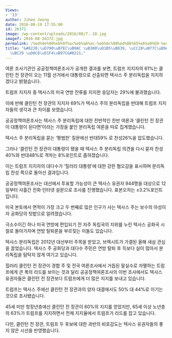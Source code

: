 ```yaml
---
Views:
- '13'
author: Jihee Jeong
date: 2016-08-19 17:55:00
id: 26372
image: /wp-content/uploads/2016/08/7.-10.jpg
imagef: 2016-08-26372.jpg
permalink: /%ed%9e%90%eb%9f%ac%eb%a6%ac-%eb%8c%80%ed%86%b5%eb%a0%b9-%ec%b0%a8%eb%9d%bc%eb%a6%ac-%eb%af%b8-%ec%97%b0%eb%b0%a9-%ed%83%88%ed%87%b4%eb%a5%bc/
title: "&#8220;\uD790\uB7EC\uB9AC \uB300\uD1B5\uB839, \uCC28\uB77C\uB9AC \uBBF8 \uC5F0\
  \uBC29 \uD0C8\uD1F4\uB97C&#8221;"
---
```


여론 조사기관인 공공정책여론조사가 공개한 결과를 보면, 트럼프 지지자의 61%는 클린턴 전 장관이 오는 11월 선거에서 대통령으로 선출되면 텍사스 주 분리독립을 지지하겠다고 밝혔습니다.

트럼프 지지자 중 텍사스의 미국 연방 잔류를 지지한 응답자는 29%에 불과했습니다.

이에 반해 클린턴 전 장관의 지지자 69%가 텍사스 주의 분리독립을 반대해 트럼프 지지자들의 생각과 큰 차이를 보였습니다.

공공정책여론조사는 텍사스 주 분리독립에 대한 전반적인 찬반 여론과 &#8216;클린턴 전 장관이 대통령이 된다면&#8217;이라는 가정을 붙인 분리독립 여론을 따로 집계했습니다.

텍사스 주 분리독립을 묻는 &#8216;평범한&#8217; 질문에선 반대59% 로 찬성26%을 압도했습니다.

그러나 &#8216;클린턴 전 장관이 대통령이 됐을 때 텍사스 주 분리독립 의견을 다시 묻자 찬성40%와 반대48%로 격차는 8%포인트로 좁혀졌습니다.

이는 트럼프 지지자의 대다수가 &#8216;힐러리 대통령&#8217;에 대한 강한 혐오감을 표시하며 분리독립 찬성 쪽으로 돌아선 결과입니다.

공공정책여론조사는 대선에서 투표할 가능성이 큰 텍사스 유권자 944명을 대상으로 12일부터 사흘간 전화·인터넷 설문으로 조사를 진행했습니다. 표본오차는 ±3.2%포인트입니다.

미국 본토에서 면적이 가장 크고 두 번째로 많은 인구가 사는 텍사스 주는 보수의 아성이자 공화당의 텃밭으로 알려졌습니다.

극소수이긴 하나 미국 연방에 편입되기 전 자주 독립국의 지위를 누린 텍사스 공화국 시절로 돌아가자며 연방 탈퇴론을 부르짖는 이들도 있습니다.

텍사스 분리독립은 2012년 대선부터 주목을 받았고, 브렉시트가 가결된 올해 새삼 관심을 끌었습니다. 텍사스 주 공화당과 대다수 주민은 연방 탈퇴 후 득보다 실이 많아서 분리독립을 탐탁지 않게 여기고 있습니다.

힐러리 클린턴 전 장관이 경합 주 및 전국 여론조사에서 거듭된 말실수로 자멸하는 트럼프에게 큰 폭의 리드를 보이는 것과 달리 공공정책여론조사의 이번 조사에서도 텍사스 유권자들은 클린턴 전 장관보다 트럼프에게 더 많은 지지를 보내고 있습니다.

트럼프는 텍사스 주에선 클린턴 전 장관과의 양자 대결에서도 50% 대 44%로 이기는 것으로 조사됐습니다.

45세 미만 청장년층에선 클린턴 전 장관이 60%의 지지를 얻었지만, 65세 이상 노년층의 63%가 트럼프를 지지하면서 전체 지지율에서 트럼프가 리드를 잡고 있습니다.

다만, 클린턴 전 장관, 트럼프 두 후보에 대한 과반의 비호감도는 텍사스 유권자들의 좋지 않은 시선을 반영했습니다.

&nbsp;